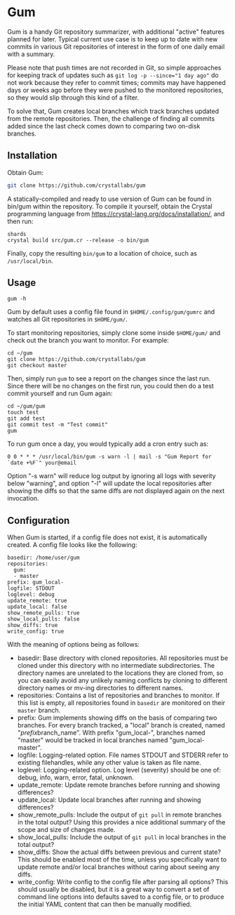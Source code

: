 # Gum

Gum is a handy Git repository summarizer, with additional "active" features planned for later.
Typical current use case is to keep up to date with new commits in various Git repositories of interest in the form of one daily email with a summary.

Please note that push times are not recorded in Git, so simple approaches for keeping track of updates such as `git log -p --since="1 day ago"` do not work because they refer to commit times; commits may have happened days or weeks ago before they were pushed to the monitored repositories, so they would slip through this kind of a filter.

To solve that, Gum creates local branches which track branches updated from the remote repositories. Then, the challenge of finding all commits added since the last check comes down to comparing two on-disk branches.

## Installation

Obtain Gum:

```sh
git clone https://github.com/crystallabs/gum
```

A statically-compiled and ready to use version of Gum can be found in bin/gum within the repository. To compile it yourself, obtain the Crystal programming language from https://crystal-lang.org/docs/installation/, and then run:

```
shards
crystal build src/gum.cr --release -o bin/gum
```

Finally, copy the resulting `bin/gum` to a location of choice, such as `/usr/local/bin`.

## Usage

```
gum -h
```

Gum by default uses a config file found in `$HOME/.config/gum/gumrc` and watches all Git repositories in `$HOME/gum/`.

To start monitoring repositories, simply clone some inside `$HOME/gum/` and check out the branch you want to monitor. For example:

```
cd ~/gum
git clone https://github.com/crystallabs/gum
git checkout master
```

Then, simply run `gum` to see a report on the changes since the last run. Since there will be no changes on the first run, you could then do a test commit yourself and run Gum again:

```
cd ~/gum/gum
touch test
git add test
git commit test -m "Test commit"
gum
```

To run gum once a day, you would typically add a cron entry such as:

```
0 0 * * * /usr/local/bin/gum -s warn -l | mail -s "Gum Report for `date +%F`" your@email
```

Option "-s warn" will reduce log output by ignoring all logs with severity below "warning", and option "-l" will update the local repositories after showing the diffs so that the same diffs are not displayed again on the next invocation.

## Configuration

When Gum is started, if a config file does not exist, it is automatically created. A config file looks like the following:

```
basedir: /home/user/gum
repositories:
  gum:
  - master
prefix: gum_local-
logfile: STDOUT
loglevel: debug
update_remote: true
update_local: false
show_remote_pulls: true
show_local_pulls: false
show_diffs: true
write_config: true
```

With the meaning of options being as follows:

* basedir: Base directory with cloned repositories. All repositories must be cloned under this directory with no intermediate subdirectories. The directory names are unrelated to the locations they are cloned from, so you can easily avoid any unlikely naming conflicts by cloning to different directory names or mv-ing directories to different names.
* repositories: Contains a list of repositories and branches to monitor. If this list is empty, all repositories found in `basedir` are monitored on their `master` branch.
* prefix: Gum implements showing diffs on the basis of comparing two branches. For every branch tracked, a "local" branch is created, named "$prefix$branch_name". With prefix "gum_local-", branches named "master" would be tracked in local branches named "gum_local-master".
* logfile: Logging-related option. File names STDOUT and STDERR refer to existing filehandles, while any other value is taken as file name.
* loglevel: Logging-related option. Log level (severity) should be one of: debug, info, warn, error, fatal, unknown.
* update_remote: Update remote branches before running and showing differences?
* update_local: Update local branches after running and showing differences?
* show_remote_pulls: Include the output of `git pull` in remote branches in the total output? Using this provides a nice additional summary of the scope and size of changes made.
* show_local_pulls: Include the output of `git pull` in local branches in the total output?
* show_diffs: Show the actual diffs between previous and current state? This should be enabled most of the time, unless you specifically want to update remote and/or local branches without caring about seeing any diffs.
* write_config: Write config to the config file after parsing all options? This should usually be disabled, but it is a great way to convert a set of command line options into defaults saved to a config file, or to produce the initial YAML content that can then be manually modified.

